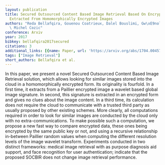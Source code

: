 ```yaml
---
layout: publication
title: Secured Outsourced Content Based Image Retrieval Based On Encrypted Signatures
  Extracted From Homomorphically Encrypted Images
authors: "Reda Bellafqira, Gouenou Coatrieux, Dalel Bouslimi, Gw\xE9nol\xE9 Quellec,\
  \ Michel Cozic"
conference: Arxiv
year: 2017
bibkey: bellafqira2017secured
citations: 3
additional_links: [{name: Paper, url: 'https://arxiv.org/abs/1704.00457'}]
tags: ["Image Retrieval"]
short_authors: Bellafqira et al.
---
```

In this paper, we present a novel Secured Outsourced Content Based Image
Retrieval solution, which allows looking for similar images stored into the
cloud in a homomorphically encrypted form. Its originality is fourfold. In a
first time, it extracts from a Paillier encrypted image a wavelet based global
image signature. In second, this signature is extracted in an encrypted form
and gives no clues about the image content. In a third time, its calculation
does not require the cloud to communicate with a trusted third party as usually
proposed by other existing schemes. More clearly, all computations required in
order to look for similar images are conducted by the cloud only with no
extra-communications. To make possible such a computation, we propose a new
fast way to compare encrypted data, these ones being encrypted by the same
public key or not, and using a recursive relationship in-between Paillier
random values when computing the different resolution levels of the image
wavelet transform. Experiments conducted in two distinct frameworks: medical
image retrieval with as purpose diagnosis aid support, and face recognition for
user authentication; indicate that the proposed SOCBIR does not change image
retrieval performance.